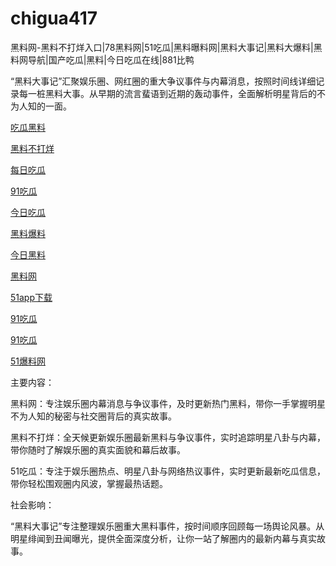 # chigua417
黑料网-黑料不打烊入口|78黑料网|51吃瓜|黑料曝料网|黑料大事记|黑料大爆料|黑料网导航|国产吃瓜|黑料|今日吃瓜在线|881比鸭

“黑料大事记”汇聚娱乐圈、网红圈的重大争议事件与内幕消息，按照时间线详细记录每一桩黑料大事。从早期的流言蜚语到近期的轰动事件，全面解析明星背后的不为人知的一面。

<a href="https://heiliaoshe-03.pages.dev/">吃瓜黑料</a>

<a href="https://redianshijian01.pages.dev/">黑料不打烊</a>

<a href="https://meirichi.pages.dev/">每日吃瓜</a>

<a href="https://heiliaohongling.pages.dev/">91吃瓜</a>

<a href="https://91chiguajin.pages.dev/">今日吃瓜</a>

<a href="https://91chiguahei.pages.dev/">黑料爆料</a>

<a href="https://heiliaochiguada.pages.dev/">今日黑料</a>

<a href="https://heiliaowangjin.pages.dev/">黑料网</a>

<a href="https://xiazaianzhuang.pages.dev/">51app下载</a>

<a href="https://91chiguazhongxin.pages.dev/">91吃瓜</a>

<a href="https://91chiguazhong.pages.dev/">91吃瓜</a>

<a href="https://jinrichigua01.pages.dev/">51爆料网</a>

主要内容：

黑料网：专注娱乐圈内幕消息与争议事件，及时更新热门黑料，带你一手掌握明星不为人知的秘密与社交圈背后的真实故事。

黑料不打烊：全天候更新娱乐圈最新黑料与争议事件，实时追踪明星八卦与内幕，带你随时了解娱乐圈的真实面貌和幕后故事。

51吃瓜：专注于娱乐圈热点、明星八卦与网络热议事件，实时更新最新吃瓜信息，带你轻松围观圈内风波，掌握最热话题。

社会影响：

“黑料大事记”专注整理娱乐圈重大黑料事件，按时间顺序回顾每一场舆论风暴。从明星绯闻到丑闻曝光，提供全面深度分析，让你一站了解圈内的最新内幕与真实故事。
